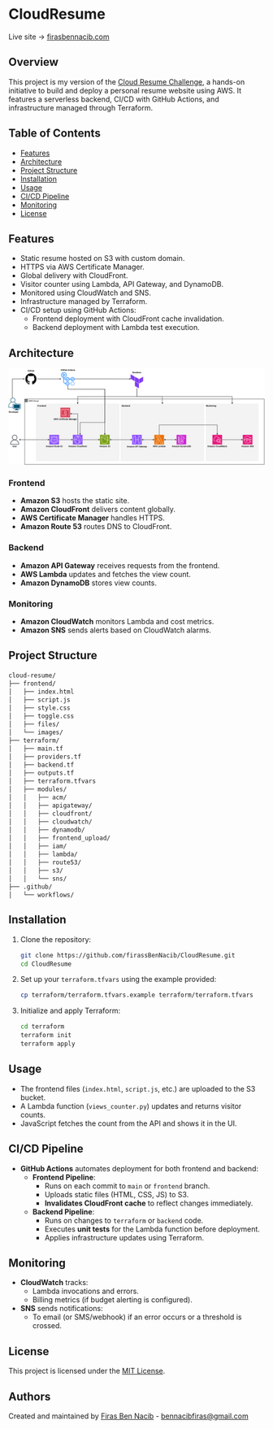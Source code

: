 # CloudResume

Live site → [firasbennacib.com](https://firasbennacib.com)

## Overview

This project is my version of the [Cloud Resume Challenge](https://cloudresumechallenge.dev/docs/the-challenge/aws/), a hands-on initiative to build and deploy a personal resume website using AWS. It features a serverless backend, CI/CD with GitHub Actions, and infrastructure managed through Terraform.

## Table of Contents

- [Features](#features)
- [Architecture](#architecture)
- [Project Structure](#project-structure)
- [Installation](#installation)
- [Usage](#usage)
- [CI/CD Pipeline](#cicd-pipeline)
- [Monitoring](#monitoring)
- [License](#license)

## Features

- Static resume hosted on S3 with custom domain.
- HTTPS via AWS Certificate Manager.
- Global delivery with CloudFront.
- Visitor counter using Lambda, API Gateway, and DynamoDB.
- Monitored using CloudWatch and SNS.
- Infrastructure managed by Terraform.
- CI/CD setup using GitHub Actions:
  - Frontend deployment with CloudFront cache invalidation.
  - Backend deployment with Lambda test execution.

## Architecture

![Cloud Resume Architecture](./CloudResume-Diagram.png)

### Frontend

- **Amazon S3** hosts the static site.
- **Amazon CloudFront** delivers content globally.
- **AWS Certificate Manager** handles HTTPS.
- **Amazon Route 53** routes DNS to CloudFront.

### Backend

- **Amazon API Gateway** receives requests from the frontend.
- **AWS Lambda** updates and fetches the view count.
- **Amazon DynamoDB** stores view counts.

### Monitoring

- **Amazon CloudWatch** monitors Lambda and cost metrics.
- **Amazon SNS** sends alerts based on CloudWatch alarms.

## Project Structure

```plaintext
cloud-resume/
├── frontend/
│   ├── index.html
│   ├── script.js
│   ├── style.css
│   ├── toggle.css
│   ├── files/
│   └── images/
├── terraform/
│   ├── main.tf
│   ├── providers.tf
│   ├── backend.tf
│   ├── outputs.tf
│   ├── terraform.tfvars
│   ├── modules/
│   │   ├── acm/
│   │   ├── apigateway/
│   │   ├── cloudfront/
│   │   ├── cloudwatch/
│   │   ├── dynamodb/
│   │   ├── frontend_upload/
│   │   ├── iam/
│   │   ├── lambda/
│   │   ├── route53/
│   │   ├── s3/
│   │   └── sns/
├── .github/
│   └── workflows/
```

## Installation

1. Clone the repository:
   ```bash
   git clone https://github.com/firassBenNacib/CloudResume.git
   cd CloudResume
   ```

2. Set up your `terraform.tfvars` using the example provided:
   ```bash
   cp terraform/terraform.tfvars.example terraform/terraform.tfvars
   ```

3. Initialize and apply Terraform:
   ```bash
   cd terraform
   terraform init
   terraform apply
   ```

## Usage

- The frontend files (`index.html`, `script.js`, etc.) are uploaded to the S3 bucket.
- A Lambda function (`views_counter.py`) updates and returns visitor counts.
- JavaScript fetches the count from the API and shows it in the UI.

## CI/CD Pipeline

- **GitHub Actions** automates deployment for both frontend and backend:
  - **Frontend Pipeline**:
    - Runs on each commit to `main` or `frontend` branch.
    - Uploads static files (HTML, CSS, JS) to S3.
    - **Invalidates CloudFront cache** to reflect changes immediately.
  - **Backend Pipeline**:
    - Runs on changes to `terraform` or `backend` code.
    - Executes **unit tests** for the Lambda function before deployment.
    - Applies infrastructure updates using Terraform.


## Monitoring

- **CloudWatch** tracks:
  - Lambda invocations and errors.
  - Billing metrics (if budget alerting is configured).
- **SNS** sends notifications:
  - To email (or SMS/webhook) if an error occurs or a threshold is crossed.

## License

This project is licensed under the [MIT License](./LICENSE).

## Authors

Created and maintained by [Firas Ben Nacib](https://github.com/firassBenNacib) - bennacibfiras@gmail.com
```

